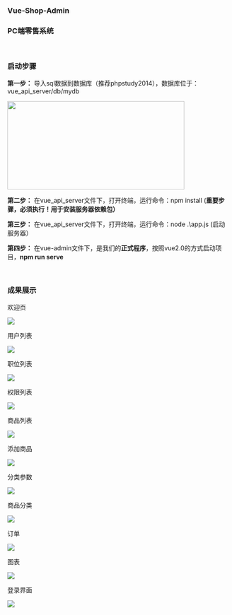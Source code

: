 ### Vue-Shop-Admin 

### PC端零售系统

<br>



### 启动步骤


**第一步：** 导入sql数据到数据库（推荐phpstudy2014），数据库位于：vue_api_server/db/mydb

<img src="https://github.com/jianghao-py/Vue-Shop-Admin/blob/main/img/database.png" width="400" height="200">



**第二步：** 在vue_api_server文件下，打开终端，运行命令：npm install (**重要步骤，必须执行！用于安装服务器依赖包）**

**第三步：** 在vue_api_server文件下，打开终端，运行命令：node .\app.js (启动服务器）

**第四步：** 在vue-admin文件下，是我们的**正式程序**，按照vue2.0的方式启动项目，**npm run serve**

<br>

### 成果展示

欢迎页

<img src="https://github.com/jianghao-py/Vue-Shop-Admin/blob/main/img/app1.png">

<br>

用户列表

<img src="https://github.com/jianghao-py/Vue-Shop-Admin/blob/main/img/app2.png">

<br>

职位列表

<img src="https://github.com/jianghao-py/Vue-Shop-Admin/blob/main/img/app3.png">

<br>

权限列表

<img src="https://github.com/jianghao-py/Vue-Shop-Admin/blob/main/img/app4.png">

<br>

商品列表

<img src="https://github.com/jianghao-py/Vue-Shop-Admin/blob/main/img/app5.png">

<br>

添加商品

<img src="https://github.com/jianghao-py/Vue-Shop-Admin/blob/main/img/app6.png">

<br>

分类参数

<img src="https://github.com/jianghao-py/Vue-Shop-Admin/blob/main/img/app7.png">

<br>

商品分类

<img src="https://github.com/jianghao-py/Vue-Shop-Admin/blob/main/img/app8.png">

<br>

订单

<img src="https://github.com/jianghao-py/Vue-Shop-Admin/blob/main/img/app9.png">

<br>

图表

<img src="https://github.com/jianghao-py/Vue-Shop-Admin/blob/main/img/app10.png">

<br>

登录界面

<img src="https://github.com/jianghao-py/Vue-Shop-Admin/blob/main/img/app11.png">


